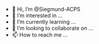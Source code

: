 - 👋 Hi, I’m @Siegmund-ACPS
- 👀 I’m interested in ...
- 🌱 I’m currently learning ...
- 💞️ I’m looking to collaborate on ...
- 📫 How to reach me ...

<!---
Siegmund-ACPS/Siegmund-ACPS is a ✨ special ✨ repository because its `README.md` (this file) appears on your GitHub profile.
You can click the Preview link to take a look at your changes.
--->
